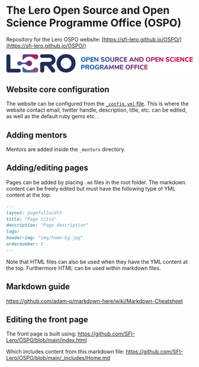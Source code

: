 # The Lero Open Source and Open Science Programme Office (OSPO)
Repository for the Lero OSPO website: [https://sfi-lero.github.io/OSPO/](https://sfi-lero.github.io/OSPO/)


![](/img/logos/logo_banner.png)

## Website core configuration
The website can be configured from the [`_config.yml` file](https://github.com/SFI-Lero/OSPO/blob/main/_config.yml). This is where the website contact email, twitter handle, description, title, etc. can be edited, as well as the default ruby gems etc. .

## Adding mentors
Mentors are added inside the `_mentors` directory. 


## Adding/editing pages
Pages can be added by placing `.md` files in the root folder. The markdown content can be freely edited but must have the following type of YML content at the top:

```markdown
---
layout: pagefullwidth
title: "Page title"
description: "Page description"
logo:
header-img: "img/home-bg.jpg"
ordernumber: 5
---
```
Note that HTML files can also be used when they have the YML content at the top. Furthermore HTML can be used within markdown files. 



## Markdown guide
https://github.com/adam-p/markdown-here/wiki/Markdown-Cheatsheet



## Editing the front page
The front page is built using:
https://github.com/SFI-Lero/OSPO/blob/main/index.html

Which includes content from this markdown file:
https://github.com/SFI-Lero/OSPO/blob/main/_includes/Home.md
